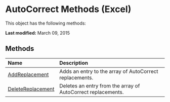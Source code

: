 
# AutoCorrect Methods (Excel)
This object has the following methods:

 **Last modified:** March 09, 2015


## Methods



|**Name**|**Description**|
|:-----|:-----|
| [AddReplacement](33b83ca0-77b5-00ed-1344-fc5e9a816f74.md)|Adds an entry to the array of AutoCorrect replacements.|
| [DeleteReplacement](765e207d-64b3-c85d-ae10-937eaf836e0a.md)|Deletes an entry from the array of AutoCorrect replacements.|
